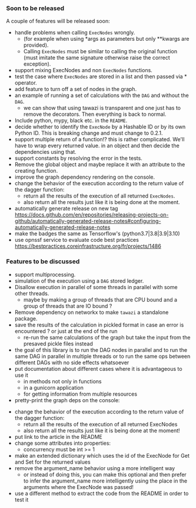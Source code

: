 
### Soon to be released
A couple of features will be released soon:

* handle problems when calling `ExecNodes` wrongly.
  * (for example when using *args as parameters but only **kwargs are provided).
  * Calling `ExecNodes` must be similar to calling the original function (must imitate the same signature otherwise raise the correct exception).
* support mixing ExecNodes and non `ExecNodes` functions.
* test the case where `ExecNodes` are stored in a list and then passed via * operator.
* add feature to turn off a set of nodes in the graph.
* an example of running a set of calculations with the `DAG` and without the `DAG`.
  * we can show that using tawazi is transparent and one just has to remove the decorators. Then everything is back to normal.
* Include python, mypy, black etc. in the `README`.
* decide whether to identify the `ExecNode` by a Hashable ID or by its own Python ID. This is breaking change and must change to 0.2.1.
* support multiple return of a function!? this is rather complicated. We'll have to wrap every returned value.
in an object and then decide the dependencies using that.
* support constants by resolving the error in the tests.
* Remove the global object and maybe replace it with an attribute to the creating function.
* improve the graph dependency rendering on the console.
* change the behavior of the execution according to the return value of the dagger function:
  * return all the results of the execution of all returned `ExecNodes`.
  * also return all the results just like it is being done at the moment.
* automatically generate release on new tag https://docs.github.com/en/repositories/releasing-projects-on-github/automatically-generated-release-notes#configuring-automatically-generated-release-notes
* make the badges the same as Tensorflow's (python3.7|3.8|3.9|3.10)
* use opnssf service to evaluate code best practices https://bestpractices.coreinfrastructure.org/fr/projects/1486

### Features to be discussed
* support multiprocessing.
* simulation of the execution using a `DAG` stored ledger.
* Disallow execution in parallel of some threads in parallel with some other threads.
  * maybe by making a group of threads that are CPU bound and a group of threads that are IO bound ?
* Remove dependency on networkx to make `tawazi` a standalone package.
* save the results of the calculation in pickled format in case an error is encountered ? or just at the end of the run
  * re-run the same calculations of the graph but take the input from the presaved pickle files instead
* the goal of this library is to run the DAG nodes in parallel and to run the same DAG in parallel in multiple threads
or to run the same ops between different DAGs with no side effects whatsoever
* put documentation about different cases where it is advantageous to use it
  * in methods not only in functions
  * in a gunicorn application
  * for getting information from multiple resources
* pretty-print the graph deps on the console:
<!-- ```Python
# a code that can generate a graph from a list of deps by maintaining a spacing of 1 between
the brothers
A------
|\ \   \
B C D   E
| | |\  |
E F G H I
``` -->
* change the behavior of the execution according to the return value of the dagger function:
  * return all the results of the execution of all returned ExecNodes
  * also return all the results just like it is being done at the moment!
* put link to the article in the README
* change some attributes into properties:
  * concurrency must be int >= 1
* make an extended dictionary which uses the id of the ExecNode for Get and Set for the returned values
* remove the argument_name behavior using a more intelligent way
  * or instead of doing this, you can make this optional and then prefer to infer the argument_name more intelligently using the place in the arguments where the ExecNode was passed!
* use a different method to extract the code from the README in order to test it
